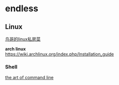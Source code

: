 # endless

## Linux
[鸟哥的linux私房菜](http://cn.linux.vbird.org/linux_basic/0110whatislinux.php)

**arch linux**  
https://wiki.archlinux.org/index.php/Installation_guide

### Shell
[the art of command line](https://github.com/jlevy/the-art-of-command-line/blob/master/README-zh.md)
